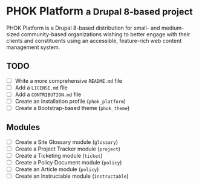 # PHOK Platform <small>a Drupal 8-based project</small>

PHOK Platform is a Drupal 8-based distribution for small- and medium-sized
community-based organizations wishing to better engage with their clients and
constituents using an accessible, feature-rich web content management system.

## TODO

- [ ] Write a more comprehensive `README.md` file
- [ ] Add a `LICENSE.md` file
- [ ] Add a `CONTRIBUTION.md` file
- [ ] Create an installation profile (`phok_platform`)
- [ ] Create a Bootstrap-based theme (`phok_theme`)

## Modules

- [ ] Create a Site Glossary module (`glossary`)
- [ ] Create a Project Tracker module (`project`)
- [ ] Create a Ticketing module (`ticket`)
- [ ] Create a Policy Document module (`policy`)
- [ ] Create an Article module (`policy`)
- [ ] Create an Instructable module (`instructable`)
